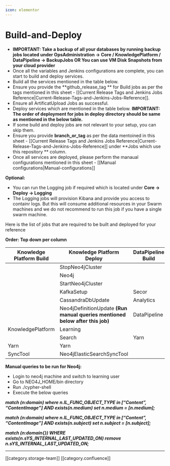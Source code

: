 ```yaml
---
icon: elementor
---
```


# Build-and-Deploy

* **IMPORTANT: Take a backup of all your databases by running backup jobs located under OpsAdministration → Core / KnowledgePlatform / DataPipeline → BackupJobs OR You can use VM Disk Snapshots from your cloud provider**
* Once all the variables and Jenkins configurations are complete, you can start to build and deploy services.
* Build all the services mentioned in the table below.
* Ensure you provide the \*\*github\_release\_tag \*\* for Build jobs as per the tags mentioned in this sheet - \[\[Current Release Tags and Jenkins Jobs Reference|Current-Release-Tags-and-Jenkins-Jobs-Reference]].
* Ensure all ArtificatUpload Jobs as successful.
* Deploy services which are mentioned in the table below. **IMPORTANT: The order of deployment for jobs in deploy directory should be same as mentioned in the below table.**
* If some build and deploy jobs are not relevant to your setup, you can skip them.
* Ensure you provide **branch\_or\_tag** as per the data mentoined in this sheet - \[\[Current Release Tags and Jenkins Jobs Reference|Current-Release-Tags-and-Jenkins-Jobs-Reference]] under \*\*Jobs which use this repository \*\* column.
* Once all services are deployed, please perform the manaual configurations mentioned in this sheet - \[\[Manual configurations|Manual-configurations]]

**Optional:**

* You can run the Logging job if required which is located under **Core → Deploy → Logging**
* The Logging jobs will provision Kibana and provide you access to containr logs. But this will consume additional resources in your Swarm machines and we do not recommend to run this job if you have a single swarm machine.

Here is the list of jobs that are required to be built and deployed for your reference

**Order: Top down per column**

| Knowledge Platform Build | Knowledge Platform Deploy                                                     | DataPipeline Build | DataPipeline Deploy   | Core Build | Core Deploy      |
| ------------------------ | ----------------------------------------------------------------------------- | ------------------ | --------------------- | ---------- | ---------------- |
|                          | StopNeo4jCluster                                                              |                    | CassandraDbUpdate     | Cassandra  | Cassandra        |
|                          | Neo4j                                                                         |                    | KafkaSetup            | Keycloak   | Keycloak         |
|                          | StartNeo4jCluster                                                             |                    | KafkaIndexer          | Player     | Player           |
|                          | KafkaSetup                                                                    | Secor              | Secor                 | Learner    | Learner          |
|                          | CassandraDbUpdate                                                             | Analytics          | AnalyticsAPI          | Content    | Content          |
|                          | Neo4jDefinitionUpdate **(Run manual queries mentioned below after this job)** | DataPipeline       | DataProducts          | Telemetry  | Telemetry        |
| KnowledgePlatform        | Learning                                                                      |                    | SamzaTelemetrySchemas | Proxy      | Proxy            |
|                          | Search                                                                        | Yarn               | Yarn                  |            | OnboardAPI       |
| Yarn                     | Yarn                                                                          |                    |                       |            | OnboardConsumers |
| SyncTool                 | Neo4jElasticSearchSyncTool                                                    |                    |                       |            | Logging          |

**Manual queries to be run for Neo4j:**

* Login to neo4j machine and switch to learning user
* Go to NEO4J\_HOME/bin directory
* Run ./cypher-shell
* Execute the below queries

_**match (n:domain) where n.IL\_FUNC\_OBJECT\_TYPE in \[“Content”, “ContentImage”] AND exists(n.medium) set n.medium = \[n.medium];**_

_**match (n:domain) where n.IL\_FUNC\_OBJECT\_TYPE in \[“Content”, “ContentImage”] AND exists(n.subject) set n.subject = \[n.subject];**_

_**match (n:domain{}) WHERE exists(n.sYS\_INTERNAL\_LAST\_UPDATED\_ON) remove n.sYS\_INTERNAL\_LAST\_UPDATED\_ON;**_

***

\[\[category.storage-team]] \[\[category.confluence]]
